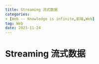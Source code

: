 ```yaml
---
title: Streaming 流式数据
categories: 
- [Web -- Knowledge is infinite,前端,Web]
tag: Web
date: 2023-11-24
---
```

# Streaming 流式数据
